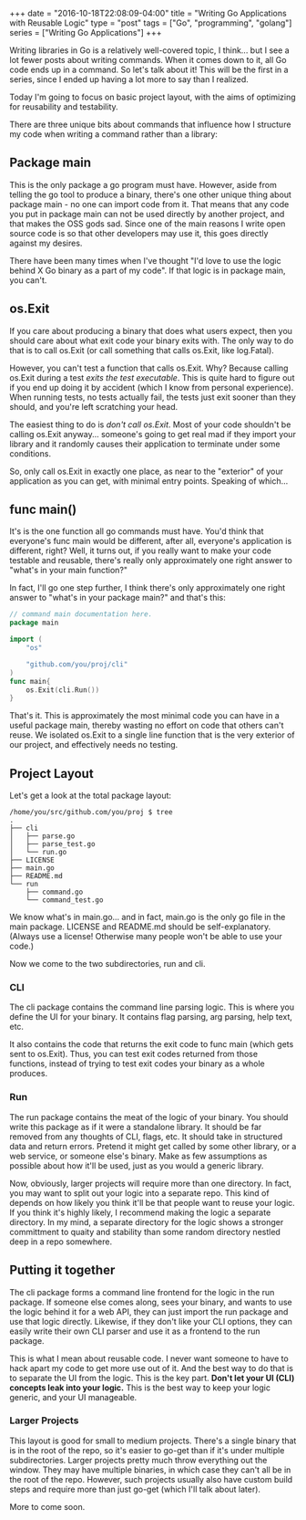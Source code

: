 +++
date = "2016-10-18T22:08:09-04:00"
title = "Writing Go Applications with Reusable Logic"
type = "post"
tags = ["Go", "programming", "golang"]
series = ["Writing Go Applications"]
+++

Writing libraries in Go is a relatively well-covered topic, I think... but I see
a lot fewer posts about writing commands.  When it comes down to it, all Go code
ends up in a command.  So let's talk about it!  This will be the first in a
series, since I ended up having a lot more to say than I realized.

Today I'm going to focus on basic project layout, with the aims of optimizing
for reusability and testability.

There are three unique bits about commands that influence how I structure my
code when writing a command rather than a library:

## Package main

This is the only package a go program must have.  However, aside from telling
the go tool to produce a binary, there's one other unique thing about package
main - no one can import code from it.  That means that any code you put in
package main can not be used directly by another project, and that makes the OSS
gods sad.  Since one of the main reasons I write open source code is so that
other developers may use it, this goes directly against my desires.

There have been many times when I've thought "I'd love to use the logic behind X
Go binary as a part of my code".  If that logic is in package main, you can't.

## os.Exit

If you care about producing a binary that does what users expect, then you
should care about what exit code your binary exits with.  The only way to do
that is to call os.Exit (or call something that calls os.Exit, like log.Fatal).

However, you can't test a function that calls os.Exit.  Why?  Because calling
os.Exit during a test *exits the test executable*.  This is quite hard to figure
out if you end up doing it by accident (which I know from personal experience).
When running tests, no tests actually fail, the tests just exit sooner than they
should, and you're left scratching your head.

The easiest thing to do is *don't call os.Exit*.  Most of your code shouldn't be
calling os.Exit anyway... someone's going to get real mad if they import your
library and it randomly causes their application to terminate under some
conditions.

So, only call os.Exit in exactly one place, as near to the "exterior" of your
application as you can get, with minimal entry points.  Speaking of which...

## func main()

It's is the one function all go commands must have.  You'd think that
everyone's func main would be different, after all, everyone's application is
different, right?  Well, it turns out, if you really want to make your code
testable and reusable, there's really only approximately one right answer to
"what's in your main function?" 

In fact, I'll go one step further, I think there's only approximately one right
answer to "what's in your package main?" and that's this:

```go
// command main documentation here.
package main

import (
    "os"

    "github.com/you/proj/cli"
)
func main{
    os.Exit(cli.Run())
}
```

That's it.  This is approximately the most minimal code you can have in a useful
package main, thereby wasting no effort on code that others can't reuse.  We
isolated os.Exit to a single line function that is the very exterior of our
project, and effectively needs no testing.

## Project Layout

Let's get a look at the total package layout:

```
/home/you/src/github.com/you/proj $ tree
.
├── cli
│   ├── parse.go
│   ├── parse_test.go
│   └── run.go
├── LICENSE
├── main.go
├── README.md
└── run
    ├── command.go
    └── command_test.go
```

We know what's in main.go... and in fact, main.go is the only go file in the
main package. LICENSE and README.md should be self-explanatory. (Always
use a license!  Otherwise many people won't be able to use your code.)

Now we come to the two subdirectories, run and cli.

### CLI

The cli package contains the command line parsing logic.  This is where you
define the UI for your binary.  It contains flag parsing, arg parsing, help
text, etc.

It also contains the code that returns the exit code to func main (which gets
sent to os.Exit).  Thus, you can test exit codes returned from those functions,
instead of trying to test exit codes your binary as a whole produces.

### Run

The run package contains the meat of the logic of your binary.  You should write
this package as if it were a standalone library.  It should be far removed from
any thoughts of CLI, flags, etc.  It should take in structured data and return
errors.  Pretend it might get called by some other library, or a web service, or
someone else's binary.  Make as few assumptions as possible about how it'll be
used, just as you would a generic library.

Now, obviously, larger projects will require more than one directory.  In fact,
you may want to split out your logic into a separate repo.  This kind of depends
on how likely you think it'll be that people want to reuse your logic.  If you
think it's highly likely, I recommend making the logic a separate directory. In
my mind, a separate directory for the logic shows a stronger committment to
quaity and stability than some random directory nestled deep in a repo
somewhere.

## Putting it together

The cli package forms a command line frontend for the logic in the run package.
If someone else comes along, sees your binary, and wants to use the logic behind
it for a web API, they can just import the run package and use that logic
directly.  Likewise, if they don't like your CLI options, they can easily write
their own CLI parser and use it as a frontend to the run package.  

This is what I mean about reusable code.  I never want someone to have to hack
apart my code to get more use out of it.  And the best way to do that is to
separate the UI from the logic.  This is the key part.  **Don't let your UI
(CLI) concepts leak into your logic.**  This is the best way to keep your logic
generic, and your UI manageable.

### Larger Projects

This layout is good for small to medium projects.  There's a single binary that
is in the root of the repo, so it's easier to go-get than if it's under multiple
subdirectories.  Larger projects pretty much throw everything out the window. 
They may have multiple binaries, in which case they can't all be in the root of
the repo.  However, such projects usually also have custom build steps and
require more than just go-get (which I'll talk about later).

More to come soon.